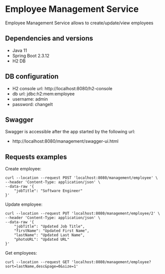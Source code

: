 
# Employee Management Service

Employee Management Service allows to create/update/view employees

## Dependencies and versions

- Java 11
- Spring Boot 2.3.12
- H2 DB

## DB configuration

- H2 console url: http://localhost:8080/h2-console
- db url: jdbc:h2:mem:employee
- username: admin
- password: changeIt

## Swagger

Swagger is accessible after the app started by the following url:
- http://localhost:8080/management/swagger-ui.html

## Requests examples
Create employee:
```
curl --location --request POST 'localhost:8080/management/employee' \
--header 'Content-Type: application/json' \
--data-raw '{
    "jobTitle": "Software Engineer"
}'
```

Update employee:
```
curl --location --request PUT 'localhost:8080/management/employee/2' \
--header 'Content-Type: application/json' \
--data-raw '{
    "jobTitle": "Updated Job Title",
    "firstName": "Updated First Name",
    "lastName": "Updated Last Name",
    "photoURL": "Updated URL"
}'
```

Get employees:
```
curl --location --request GET 'localhost:8080/management/employee?sort=lastName,desc&page=0&size=1'
```



